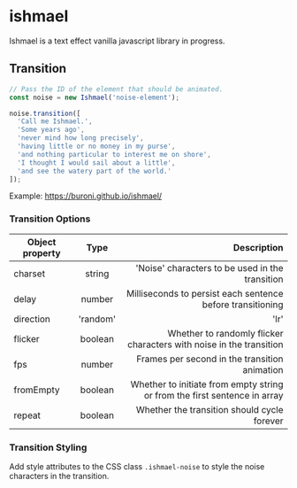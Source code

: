 # ishmael

Ishmael is a text effect vanilla javascript library in progress.


## Transition

```js
// Pass the ID of the element that should be animated.
const noise = new Ishmael('noise-element');

noise.transition([
  'Call me Ishmael.',
  'Some years ago',
  'never mind how long precisely',
  'having little or no money in my purse',
  'and nothing particular to interest me on shore',
  'I thought I would sail about a little',
  'and see the watery part of the world.'
]);
```

Example: https://buroni.github.io/ishmael/

### Transition Options

| Object property | Type | Description |
| ------------- |:-------------:| -----:|
| charset | string | 'Noise' characters to be used in the transition |
| delay      | number | Milliseconds to persist each sentence before transitioning |
| direction| 'random' | 'lr' | 'rl' | The direction in which to transition between sentences |
| flicker | boolean | Whether to randomly flicker characters with noise in the transition |
| fps      | number     | Frames per second in the transition animation |
| fromEmpty | boolean | Whether to initiate from empty string or from the first sentence in array |
| repeat | boolean | Whether the transition should cycle forever |

### Transition Styling

Add style attributes to the CSS class `.ishmael-noise` to style the noise characters in the transition.
